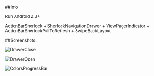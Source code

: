 ##Info

Run Android 2.3+

ActionBarSherlock + SherlockNavigationDrawer + ViewPagerIndicator + ActionBarSherlockPullToRefresh + SwipeBackLayout


##Screenshots:

![DrawerClose](https://raw.github.com/coswind/NavigationDrawer_CustomTabViewPagerIndicator/master/2013-11-29-115934_481x803_scrot.png)

![DrawerOpen](https://raw.github.com/coswind/NavigationDrawer_CustomTabViewPagerIndicator/master/2013-11-29-115956_479x799_scrot.png)

![ColorsProgressBar](https://raw.github.com/coswind/NavigationDrawer_CustomTabViewPagerIndicator/master/2013-11-29-155522_478x800_scrot.png)
